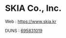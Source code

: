 # SKIA Co., Inc.

Web : https://www.skia.kr

DUNS : [695831019](https://www.dnb.com/business-directory/company-profiles.skia_co_inc.c3b3db0ea808f0f563c9670576291644.html)



<!--

**Here are some ideas to get you started:**

🙋‍♀️ A short introduction - what is your organization all about?
🌈 Contribution guidelines - how can the community get involved?
👩‍💻 Useful resources - where can the community find your docs? Is there anything else the community should know?
🍿 Fun facts - what does your team eat for breakfast?
🧙 Remember, you can do mighty things with the power of [Markdown](https://docs.github.com/github/writing-on-github/getting-started-with-writing-and-formatting-on-github/basic-writing-and-formatting-syntax)
-->
